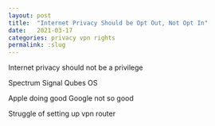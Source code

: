 ```yaml
---
layout: post
title:  "Internet Privacy Should be Opt Out, Not Opt In"
date:   2021-03-17
categories: privacy vpn rights
permalink: :slug
---
```

Internet privacy should not be a privilege 

Spectrum
Signal
Qubes OS

Apple doing good
Google not so good

Struggle of setting up vpn router
